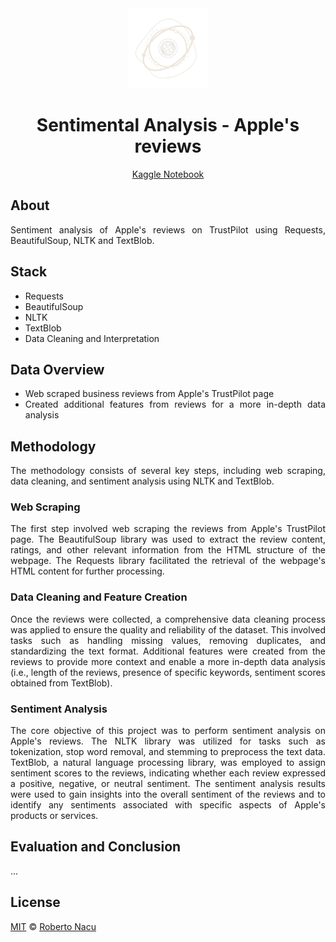 <div align="center">
  <img src="imgs/logo-light-nobg.png" alt="logo" width="128"/>
  <h1>Sentimental Analysis - Apple's reviews</h1>

  [Kaggle Notebook](https://www.kaggle.com/code/robertonacu/apple-sentiment-analysis)

</div>

<div align="justify">

## About

Sentiment analysis of Apple's reviews on TrustPilot using Requests, BeautifulSoup, NLTK and TextBlob.

## Stack

- Requests
- BeautifulSoup
- NLTK
- TextBlob
- Data Cleaning and Interpretation

## Data Overview

- Web scraped business reviews from Apple's TrustPilot page
- Created additional features from reviews for a more in-depth data analysis

## Methodology

The methodology consists of several key steps, including web scraping, data cleaning, and sentiment analysis using NLTK and TextBlob.

### Web Scraping

The first step involved web scraping the reviews from Apple's TrustPilot page. The BeautifulSoup library was used to extract the review content, ratings, and other relevant information from the HTML structure of the webpage. The Requests library facilitated the retrieval of the webpage's HTML content for further processing.

### Data Cleaning and Feature Creation
Once the reviews were collected, a comprehensive data cleaning process was applied to ensure the quality and reliability of the dataset. This involved tasks such as handling missing values, removing duplicates, and standardizing the text format. Additional features were created from the reviews to provide more context and enable a more in-depth data analysis (i.e., length of the reviews, presence of specific keywords, sentiment scores obtained from TextBlob).

### Sentiment Analysis
The core objective of this project was to perform sentiment analysis on Apple's reviews. The NLTK library was utilized for tasks such as tokenization, stop word removal, and stemming to preprocess the text data. TextBlob, a natural language processing library, was employed to assign sentiment scores to the reviews, indicating whether each review expressed a positive, negative, or neutral sentiment. The sentiment analysis results were used to gain insights into the overall sentiment of the reviews and to identify any sentiments associated with specific aspects of Apple's products or services.

## Evaluation and Conclusion

...

## License

[MIT](https://github.com/1391819/apple-sentiment-analysis/blob/main/License.txt) © [Roberto Nacu](https://github.com/1391819)

